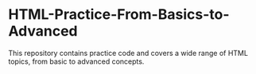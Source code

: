# HTML-Practice-From-Basics-to-Advanced
This repository contains practice code and covers a wide range of HTML topics, from basic to advanced concepts.
